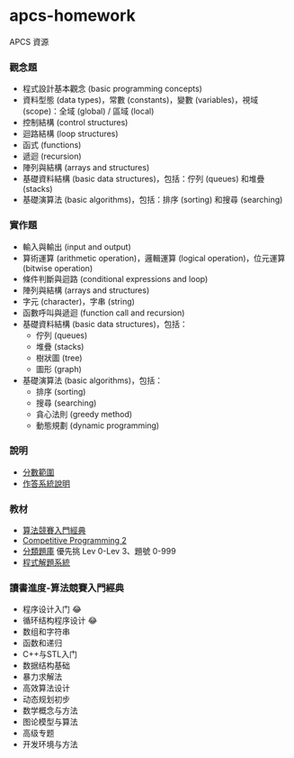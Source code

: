 # apcs-homework
APCS 資源

### 觀念題
- 程式設計基本觀念 (basic programming concepts)
- 資料型態 (data types)，常數 (constants)，變數 (variables)，視域 (scope)：全域 (global) / 區域 (local)
- 控制結構 (control structures)
- 迴路結構 (loop structures)
- 函式 (functions)
- 遞迴 (recursion)
- 陣列與結構 (arrays and structures)
- 基礎資料結構 (basic data structures)，包括：佇列 (queues) 和堆疊 (stacks)
- 基礎演算法 (basic algorithms)，包括：排序 (sorting) 和搜尋 (searching)

### 實作題

- 輸入與輸出 (input and output)
- 算術運算 (arithmetic operation)，邏輯運算 (logical operation)，位元運算 (bitwise operation)
- 條件判斷與迴路 (conditional expressions and loop)
- 陣列與結構 (arrays and structures)
- 字元 (character)，字串 (string)
- 函數呼叫與遞迴 (function call and recursion)
- 基礎資料結構 (basic data structures)，包括：
  * 佇列 (queues)
  * 堆疊 (stacks)
  * 樹狀圖 (tree)
  * 圖形 (graph)
- 基礎演算法 (basic algorithms)，包括：
  * 排序 (sorting)
  * 搜尋 (searching)
  * 貪心法則 (greedy method)
  * 動態規劃 (dynamic programming)

### 說明
- [分數範圍](https://apcs.csie.ntnu.edu.tw/index.php/info/grades/)
- [作答系統說明](https://apcs.csie.ntnu.edu.tw/index.php/info/systemdescription/)

### 教材
- [算法競賽入門經典](https://github.com/coderBi/book/blob/master/%E7%AE%97%E6%B3%95%E7%AB%9E%E8%B5%9B%E5%85%A5%E9%97%A8%E7%BB%8F%E5%85%B8%EF%BC%88%E7%AC%AC2%E7%89%88%EF%BC%89%20-%E5%88%98%E6%B1%9D%E4%BD%B3.pdf)
- [Competitive Programming 2](https://www.comp.nus.edu.sg/~stevenha/myteaching/competitive_programming/cp2.pdf)
- [分類題庫](https://uhunt.onlinejudge.org/id/141099) 優先挑 Lev 0-Lev 3、題號 0-999
- [程式解題系統](https://zerojudge.tw/)

### 讀書進度-算法競賽入門經典
- 程序设计入门 😂
- 循环结构程序设计 😂
- 数组和字符串
- 函数和递归
- C++与STL入门
- 数据结构基础
- 暴力求解法
- 高效算法设计
- 动态规划初步
- 数学概念与方法
- 图论模型与算法
- 高级专题
- 开发环境与方法
